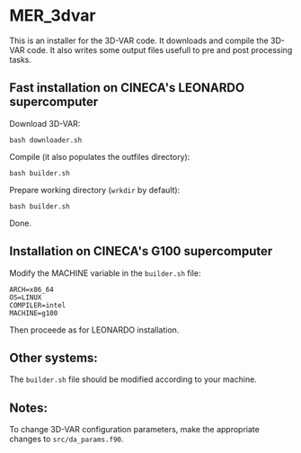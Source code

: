 # MER_3dvar
This is an installer for the 3D-VAR code. It downloads and compile the 3D-VAR code. It also writes some output files usefull to pre and post processing tasks.

## Fast installation on CINECA's LEONARDO supercomputer
Download 3D-VAR:
```
bash downloader.sh
```

Compile (it also populates the outfiles directory):
```
bash builder.sh
```

Prepare working directory (`wrkdir` by default):
```
bash builder.sh
```

Done.

## Installation on CINECA's G100 supercomputer
Modify the MACHINE variable in the `builder.sh` file:
```
ARCH=x86_64
OS=LINUX
COMPILER=intel
MACHINE=g100
```

Then proceede as for LEONARDO installation.

## Other systems:
The `builder.sh` file should be modified according to your machine.

## Notes:
To change 3D-VAR configuration parameters, make the appropriate changes to `src/da_params.f90`.

